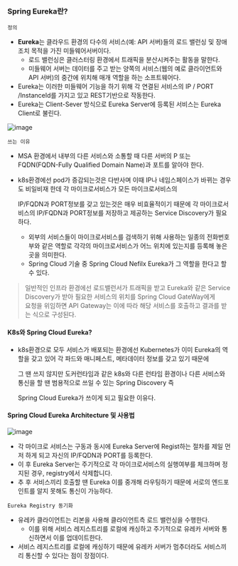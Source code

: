 ### Spring Eureka란?
`정의`
  - **Eureka**는 클라우드 환경의 다수의 서비스(예: API 서버)들의 로드 밸런싱 및 장애 조치 목적을 가진 미들웨어서버이다.
    - 로드 밸런싱은 클러스터링 환경에서 트래픽을 분산시켜주는 활동을 말한다.
    - 미들웨어 서버는 데이터를 주고 받는 양쪽의 서비스(웹의 예로 클라이언트와 API 서버)의 중간에 위치해 매개 역할을 하는 소프트웨어다.
  - Eureka는 이러한 미들웨어 기능을 하기 위해 각 연결된 서비스의 IP / PORT /InstanceId를 가지고 있고 REST기반으로 작동한다.
  - Eureka는 Client-Sever 방식으로 Eureka Server에 등록된 서비스는 Eureka Client로 불린다.

![image](https://github.com/alstjq8251/Cs-tech/assets/98382954/7b55789d-eebe-4345-8428-679d3d48d237)

`쓰는 이유`
  - MSA 환경에서 내부의 다른 서비스와 소통할 때 다른 서버의 P 또는 FQDN(FQDN-Fully Qualified Domain Name)과 포트를 알아야 한다.
  - k8s환경에선 pod가 증감되는것은 다반사며 이때 IP나 네임스페이스가 바뀌는 경우도 비일비재 한데 각 마이크로서비스가 모든 마이크로서비스의

    IP/FQDN과 PORT정보를 갖고 있는것은 매우 비효율적이기 때문에 각 마이크로서비스의 IP/FQDN과 PORT정보를 저장하고 제공하는 Service Discovery가 필요하다.

      - 외부의 서비스들이 마이크로서비스를 검색하기 위해 사용하는 일종의 전화번호부와 같은 역할로 각각의 마이크로서비스가 어느 위치에 있는지를 등록해 놓은 곳을 의미한다.
      - Spring Cloud 기술 중 Spring Cloud Nefilx Eureka가 그 역할을 한다고 할 수 있다.

> 일반적인 인프라 환경에선 로드밸런서가 트래픽을 받고 Eureka와 같은 Service Discovery가 받아 필요한 서비스의 위치를 Spring Cloud GateWay에게<br>
> 요청을 위임하면 API Gateway는 이에 따라 해당 서비스를 호출하고 결과를 받는 식으로 구성된다.

#### K8s와 Spring Cloud Eureka?
  - k8s환경으로 모두 서비스가 배포되는 환경에선 Kubernetes가 이미 Eureka의 역할을 갖고 있어 각 파드와 매니페스트, 메타데이터 정보를 갖고 있기 때문에

    그 땐 쓰지 않지만 도커런타임과 같은 k8s와 다른 런타임 환경이나 다른 서비스와 통신을 할 땐 범용적으로 쓰일 수 있는 Spring Discovery 즉

    Spring Cloud Eureka가 쓰이게 되고 필요한 이유다.

#### Spring Cloud Eureka Architecture 및 사용법

![image](https://github.com/alstjq8251/Cs-tech/assets/98382954/f815c03d-e288-4fa0-b825-c040a241f887)

- 각 마이크로 서비스는 구동과 동시에 Eureka Server에 Regist하는 절차를 제일 먼저 하게 되고 자신의 IP/FQDN과 PORT를 등록한다.
- 이 후 Eureka Server는 주기적으로 각 마이크로서비스의 실행여부를 체크하며 정지된 경우, registry에서 삭제합니다.
- 추 후 서비스끼리 호출할 땐 Eureka 이를 중개해 라우팅하기 때문에 서로의 엔드포인트를 알지 못해도 통신이 가능하다.

`Eureka Registry 동기화`
  - 유레카 클라이언트는 리본을 사용해 클라이언트측 로드 밸런싱을 수행한다.
    - 이를 위해 서비스 레지스트리를 로컬에 캐싱하고 주기적으로 유레카 서버와 통신하면서 이를 업데이트한다.
  - 서비스 레지스트리를 로컬에 캐싱하기 때문에 유레카 서버가 멈추더라도 서비스끼리 통신할 수 있다는 점이 장점이다.

